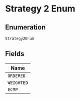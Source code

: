 
# Strategy 2 Enum

## Enumeration

`Strategy2Enum`

## Fields

| Name |
|  --- |
| `ORDERED` |
| `WEIGHTED` |
| `ECMP` |

